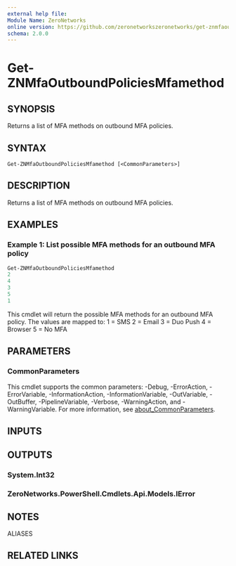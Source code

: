 ```yaml
---
external help file:
Module Name: ZeroNetworks
online version: https://github.com/zeronetworkszeronetworks/get-znmfaoutboundpoliciesmfamethod
schema: 2.0.0
---
```


# Get-ZNMfaOutboundPoliciesMfamethod

## SYNOPSIS
Returns a list of MFA methods on outbound MFA policies.

## SYNTAX

```
Get-ZNMfaOutboundPoliciesMfamethod [<CommonParameters>]
```

## DESCRIPTION
Returns a list of MFA methods on outbound MFA policies.

## EXAMPLES

### Example 1: List possible MFA methods for an outbound MFA policy
```powershell
Get-ZNMfaOutboundPoliciesMfamethod
2
4
3
5
1
```

This cmdlet will return the possible MFA methods for an outbound MFA policy.
The values are mapped to:
1 = SMS
2 = Email
3 = Duo Push
4 = Browser
5 = No MFA

## PARAMETERS

### CommonParameters
This cmdlet supports the common parameters: -Debug, -ErrorAction, -ErrorVariable, -InformationAction, -InformationVariable, -OutVariable, -OutBuffer, -PipelineVariable, -Verbose, -WarningAction, and -WarningVariable. For more information, see [about_CommonParameters](http://go.microsoft.com/fwlink/?LinkID=113216).

## INPUTS

## OUTPUTS

### System.Int32

### ZeroNetworks.PowerShell.Cmdlets.Api.Models.IError

## NOTES

ALIASES

## RELATED LINKS

